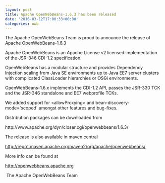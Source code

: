 ```yaml
---
layout: post
title: Apache OpenWebBeans-1.6.3 has been released
date: '2016-03-12T17:00:33+00:00'
categories: owb
---
```

<p>
The Apache OpenWebBeans Team is proud to announce the release of Apache OpenWebBeans-1.6.3

</p> 
  <p>Apache OpenWebBeans is an Apache License v2 licensed implementation of the JSR-346 CDI-1.2 specification.
</p> 
  <p>
OpenWebBeans has a modular structure and provides Dependency Injection scaling from Java SE environments up to Java EE7 server clusters with complicated ClassLoader hierarchies or OSGi environments.

OpenWebBeans-1.6.x implements the CDI-1.2 API, passes the JSR-330 TCK and the JSR-346 standalone and EE7 webprofile TCKs.


</p> 
  <p>We added support for &lt;allowProxying&gt; and bean-discovery-mode='scoped' amongst other features and bug-fixes. <br /></p> 
  <p>Distribution packages can be downloaded from

</p> 
  <p>http://www.apache.org/dyn/closer.cgi/openwebbeans/1.6.3/

</p> 
  <p>The release is also available in maven.central

http://repo1.maven.apache.org/maven2/org/apache/openwebbeans/
</p> 
  <p>
More info can be found at

http://openwebbeans.apache.org

</p> 
  <p>&nbsp;The Apache OpenWebBeans Team
</p>
